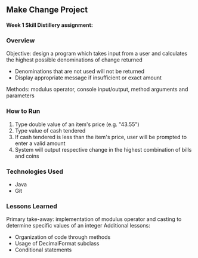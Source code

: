 ## Make Change Project

#### Week 1 Skill Distillery assignment:

### Overview
Objective: design a program which takes input from a user and calculates the highest possible denominations of change returned
- Denominations that are not used will not be returned
- Display appropriate message if insufficient or exact amount

Methods: modulus operator, console input/output, method arguments and parameters

### How to Run
1. Type double value of an item's price (e.g. "43.55")
2. Type value of cash tendered
3. If cash tendered is less than the item's price, user will be prompted to enter a valid amount
4. System will output respective change in the highest combination of bills and coins

### Technologies Used

* Java
* Git

### Lessons Learned
Primary take-away: implementation of modulus operator and casting to determine specific values of an integer
Additional lessons:
- Organization of code through methods
- Usage of DecimalFormat subclass
- Conditional statements